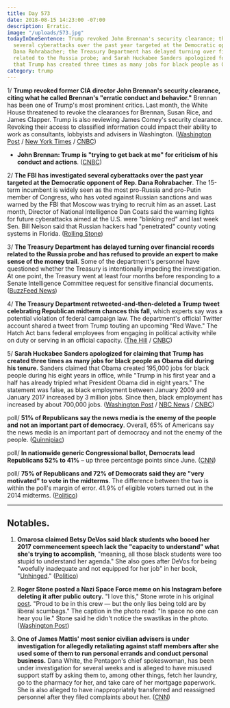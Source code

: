 ```yaml
---
title: Day 573
date: 2018-08-15 14:23:00 -07:00
description: Erratic.
image: "/uploads/573.jpg"
todayInOneSentence: Trump revoked John Brennan's security clearance; the FBI has investigated
  several cyberattacks over the past year targeted at the Democratic opponent of Rep.
  Dana Rohrabacher; the Treasury Department has delayed turning over financial records
  related to the Russia probe; and Sarah Huckabee Sanders apologized for claiming
  that Trump has created three times as many jobs for black people as Obama did.
category: trump
---
```


1/ **Trump revoked former CIA director John Brennan's security clearance, citing what he called Brennan's "erratic conduct and behavior."** Brennan has been one of Trump's most prominent critics. Last month, the White House threatened to revoke the clearances for Brennan, Susan Rice, and James Clapper. Trump is also reviewing James Comey's security clearance. Revoking their access to classified information could impact their ability to work as consultants, lobbyists and advisers in Washington. ([Washington Post](https://www.washingtonpost.com/politics/trump-revokes-security-clearance-of-former-cia-director-john-brennan/2018/08/15/043b6fc4-a0bb-11e8-8e87-c869fe70a721_story.html) / [New York Times](https://www.nytimes.com/2018/08/15/us/politics/john-brennan-security-clearance.html) / [CNBC](https://www.cnbc.com/2018/08/15/trump-revokes-former-cia-director-john-brennans-security-clearance.html))

* **John Brennan: Trump is "trying to get back at me" for criticism of his conduct and actions**. ([CNBC](https://www.cnbc.com/2018/08/15/brennan-trump-is-trying-to-get-back-at-me-by-revoking-my-security-c.html))

2/ **The FBI has investigated several cyberattacks over the past year targeted at the Democratic opponent of Rep. Dana Rohrabacher**. The 15-term incumbent is widely seen as the most pro-Russia and pro-Putin member of Congress, who has voted against Russian sanctions and was warned by the FBI that Moscow was trying to recruit him as an asset. Last month, Director of National Intelligence Dan Coats said the warning lights for future cyberattacks aimed at the U.S. were "blinking red" and last week Sen. Bill Nelson said that Russian hackers had "penetrated" county voting systems in Florida. ([Rolling Stone](https://www.rollingstone.com/politics/politics-news/california-election-hacking-711202/))

3/ **The Treasury Department has delayed turning over financial records related to the Russia probe and has refused to provide an expert to make sense of the money trail**. Some of the department's personnel have questioned whether the Treasury is intentionally impeding the investigation. At one point, the Treasury went at least four months before responding to a Senate Intelligence Committee request for sensitive financial documents. ([BuzzFeed News](https://www.buzzfeednews.com/article/emmaloop/senate-intel-wants-to-follow-the-money-in-the-russia-probe))

4/ **The Treasury Department retweeted-and-then-deleted a Trump tweet celebrating Republican midterm chances this fall**, which experts say was a potential violation of federal campaign law. The department's official Twitter account shared a tweet from Trump touting an upcoming "Red Wave." The Hatch Act bans federal employees from engaging in political activity while on duty or serving in an official capacity. ([The Hill](http://thehill.com/policy/finance/401912-treasury-retweets-trump-celebrating-election-results) / [CNBC](https://www.cnbc.com/2018/08/15/treasury-department-retweets-post-touting-red-wave-which-experts-sa.html))

5/ **Sarah Huckabee Sanders apologized for claiming that Trump has created three times as many jobs for black people as Obama did during his tenure.** Sanders claimed that Obama created 195,000 jobs for black people during his eight years in office, while "Trump in his first year and a half has already tripled what President Obama did in eight years." The statement was false, as black employment between January 2009 and January 2017 increased by 3 million jobs. Since then, black employment has increased by about 700,000 jobs. ([Washington Post](https://www.washingtonpost.com/business/2018/08/15/white-house-economists-apologize-after-huckabee-sanders-false-statement-about-black-employment-under-trump/?utm_term=.8ebde0092d9c) / [NBC News](https://www.nbcnews.com/politics/politics-news/sarah-sanders-sorry-misleading-black-jobs-numbers-n900911) / [CNBC](https://www.cnbc.com/2018/08/14/white-house-overstates-job-gains-for-black-americans-under-trump.html))

poll/ **51% of Republicans say the news media is the enemy of the people and not an important part of democracy**. Overall, 65% of Americans say the news media is an important part of democracy and not the enemy of the people. ([Quinnipiac](https://poll.qu.edu/search-releases/search-results/release-detail?ReleaseID=2561&What=&strArea=;&strTime=28))

poll/ **In nationwide generic Congressional ballot, Democrats lead Republicans 52% to 41%** – up three percentage points since June. ([CNN](https://www.cnn.com/2018/08/15/politics/democratic-generic-ballot-advantage/index.html))

poll/ **75% of Republicans and 72% of Democrats said they are "very motivated" to vote in the midterms**. The difference between the two is within the poll's margin of error. 41.9% of eligible voters turned out in the 2014 midterms. ([Politico](https://www.politico.com/story/2018/08/15/politico-poll-midterms-voter-turnout-778398))

---

## Notables.

1. **Omarosa claimed Betsy DeVos said black students who booed her 2017 commencement speech lack the "capacity to understand" what she's trying to accomplish**, "meaning, all those black students were too stupid to understand her agenda." She also goes after DeVos for being "woefully inadequate and not equipped for her job" in her book, "[Unhinged](https://amzn.to/2PhtSa6)." ([Politico](https://www.politico.com/story/2018/08/14/omarosa-devos-black-college-students-777522))

2. **Roger Stone posted a Nazi Space Force meme on his Instagram before deleting it after public outcry.** "I love this," Stone wrote in his original [post](https://twitter.com/kylegriffin1/status/1029382303133454336). "Proud to be in this crew — but the only lies being told are by liberal scumbags." The caption in the photo read: "In space no one can hear you lie." Stone said he didn't notice the swastikas in the photo. ([Washington Post](https://www.washingtonpost.com/news/politics/wp/2018/08/14/roger-stone-posts-then-deletes-nazi-space-force-meme-he-says-he-didnt-notice-the-swastikas/))

3. **One of James Mattis' most senior civilian advisers is under investigation for allegedly retaliating against staff members after she used some of them to run personal errands and conduct personal business.** Dana White, the Pentagon's chief spokeswoman, has been under investigation for several weeks and is alleged to have misused support staff by asking them to, among other things, fetch her laundry, go to the pharmacy for her, and take care of her mortgage paperwork. She is also alleged to have inappropriately transferred and reassigned personnel after they filed complaints about her. ([CNN](https://www.cnn.com/2018/08/14/politics/pentagon-white-spox-probe/index.html))